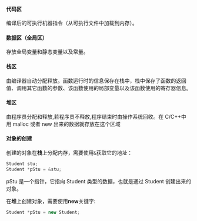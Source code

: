 #### 代码区

编译后的可执行机器指令（从可执行文件中加载到内存）。

#### 数据区（全局区）

存放全局变量和静态变量以及常量。

#### 栈区

由编译器自动分配释放。函数运行时的信息保存在栈中，栈中保存了函数的返回值、调用其它函数的参数、该函数使用的局部变量以及该函数使用的寄存器信息。

#### 堆区

由程序员分配和释放,若程序员不释放,程序结束时由操作系统回收。在 C/C++中用 malloc 或者 new 出来的数据就存放在这个区域



#### 对象的创建

创建的对象在**栈**上分配内存，需要使用`&`获取它的地址：

```c++
Student stu;
Student *pStu = &stu;
```

pStu 是一个指针，它指向 Student 类型的数据，也就是通过 Student 创建出来的对象。

在**堆**上创建对象，需要使用**new**关键字:

```c++
Student *pStu = new Student;
```

